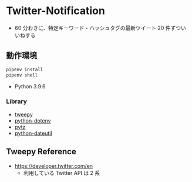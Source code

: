 # Twitter-Notification

- 60 分おきに、特定キーワード・ハッシュタグの最新ツイート 20 件ずついいねする

## 動作環境

```sh
pipenv install
pipenv shell
```

- Python 3.9.6

### Library

- [tweepy](https://github.com/tweepy/tweepy)
- [python-dotenv](https://github.com/theskumar/python-dotenv)
- [pytz](https://github.com/stub42/pytz)
- [python-dateutil](https://github.com/dateutil/dateutil)

## Tweepy Reference

- https://developer.twitter.com/en
  - 利用している Twitter API は 2 系

